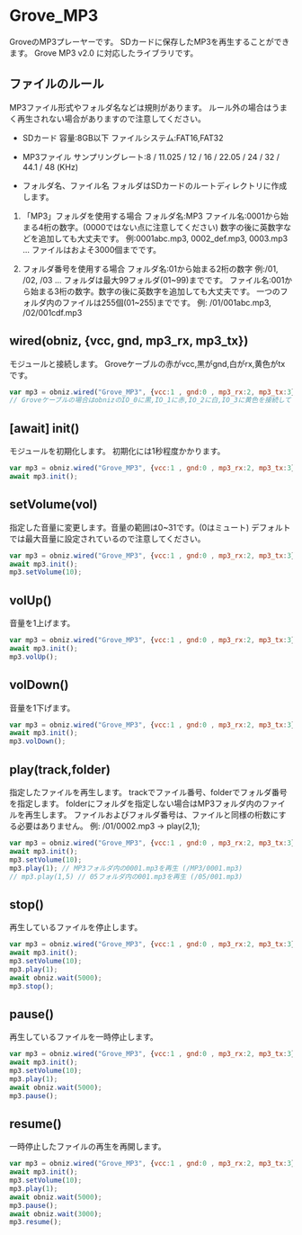 # Grove_MP3
GroveのMP3プレーヤーです。
SDカードに保存したMP3を再生することができます。
Grove MP3 v2.0 に対応したライブラリです。

## ファイルのルール
MP3ファイル形式やフォルダ名などは規則があります。
ルール外の場合はうまく再生されない場合がありますので注意してください。

* SDカード
容量:8GB以下
ファイルシステム:FAT16,FAT32

* MP3ファイル
サンプリングレート:8 / 11.025 / 12 / 16 / 22.05 / 24 / 32 / 44.1 / 48 (KHz)

* フォルダ名、ファイル名
フォルダはSDカードのルートディレクトリに作成します。
1. 「MP3」フォルダを使用する場合
フォルダ名:MP3
ファイル名:0001から始まる4桁の数字。(0000ではない点に注意してください)
数字の後に英数字などを追加しても大丈夫です。
例:0001abc.mp3, 0002_def.mp3, 0003.mp3 ...
ファイルはおよそ3000個までです。

2. フォルダ番号を使用する場合
フォルダ名:01から始まる2桁の数字
例:/01, /02, /03 ...
フォルダは最大99フォルダ(01~99)までです。
ファイル名:001から始まる3桁の数字。数字の後に英数字を追加しても大丈夫です。
一つのフォルダ内のファイルは255個(01~255)までです。
例: /01/001abc.mp3, /02/001cdf.mp3

## wired(obniz, {vcc, gnd, mp3_rx, mp3_tx})
モジュールと接続します。
Groveケーブルの赤がvcc,黒がgnd,白がrx,黄色がtxです。

```Javascript
var mp3 = obniz.wired("Grove_MP3", {vcc:1 , gnd:0 , mp3_rx:2, mp3_tx:3});
// Groveケーブルの場合はobnizのIO_0に黒,IO_1に赤,IO_2に白,IO_3に黄色を接続してください。
```

## [await] init()
モジュールを初期化します。
初期化には1秒程度かかります。
```javascript
var mp3 = obniz.wired("Grove_MP3", {vcc:1 , gnd:0 , mp3_rx:2, mp3_tx:3});
await mp3.init();
```

## setVolume(vol)
指定した音量に変更します。音量の範囲は0~31です。(0はミュート)
デフォルトでは最大音量に設定されているので注意してください。
```javascript
var mp3 = obniz.wired("Grove_MP3", {vcc:1 , gnd:0 , mp3_rx:2, mp3_tx:3});
await mp3.init();
mp3.setVolume(10);
```

## volUp()
音量を1上げます。
```javascript
var mp3 = obniz.wired("Grove_MP3", {vcc:1 , gnd:0 , mp3_rx:2, mp3_tx:3});
await mp3.init();
mp3.volUp();
```

## volDown()
音量を1下げます。
```javascript
var mp3 = obniz.wired("Grove_MP3", {vcc:1 , gnd:0 , mp3_rx:2, mp3_tx:3});
await mp3.init();
mp3.volDown();
```

## play(track,folder)
指定したファイルを再生します。
trackでファイル番号、folderでフォルダ番号を指定します。
folderにフォルダを指定しない場合はMP3フォルダ内のファイルを再生します。
ファイルおよびフォルダ番号は、ファイルと同様の桁数にする必要はありません。
例: /01/0002.mp3 -> play(2,1);
```javascript
var mp3 = obniz.wired("Grove_MP3", {vcc:1 , gnd:0 , mp3_rx:2, mp3_tx:3});
await mp3.init();
mp3.setVolume(10);
mp3.play(1); // MP3フォルダ内の0001.mp3を再生 (/MP3/0001.mp3)
// mp3.play(1,5) // 05フォルダ内の001.mp3を再生 (/05/001.mp3)
```

## stop()
再生しているファイルを停止します。
```javascript
var mp3 = obniz.wired("Grove_MP3", {vcc:1 , gnd:0 , mp3_rx:2, mp3_tx:3});
await mp3.init();
mp3.setVolume(10);
mp3.play(1);
await obniz.wait(5000);
mp3.stop();
```

## pause()
再生しているファイルを一時停止します。
```javascript
var mp3 = obniz.wired("Grove_MP3", {vcc:1 , gnd:0 , mp3_rx:2, mp3_tx:3});
await mp3.init();
mp3.setVolume(10);
mp3.play(1);
await obniz.wait(5000);
mp3.pause();
```

## resume()
一時停止したファイルの再生を再開します。
```javascript
var mp3 = obniz.wired("Grove_MP3", {vcc:1 , gnd:0 , mp3_rx:2, mp3_tx:3});
await mp3.init();
mp3.setVolume(10);
mp3.play(1);
await obniz.wait(5000);
mp3.pause();
await obniz.wait(3000);
mp3.resume();
```
